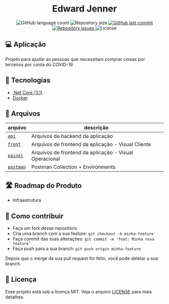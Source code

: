 <h1 align="center"> Edward Jenner </h1>

<p align="center">
  <img alt="GitHub language count" src="https://img.shields.io/github/languages/count/lennonalvesdias/Edward-Jenner.svg">

  <img alt="Repository size" src="https://img.shields.io/github/repo-size/lennonalvesdias/Edward-Jenner.svg">
  
  <a href="https://github.com/lennonalvesdias/Edward-Jenner/commits/master">
    <img alt="GitHub last commit" src="https://img.shields.io/github/last-commit/lennonalvesdias/Edward-Jenner.svg">
  </a>

  <a href="https://github.com/lennonalvesdias/Edward-Jenner/issues">
    <img alt="Repository issues" src="https://img.shields.io/github/issues/lennonalvesdias/Edward-Jenner.svg">
  </a>

  <img alt="License" src="https://img.shields.io/badge/license-MIT-brightgreen">
</p>

## 💻 Aplicação

Projeto para ajudar as pessoas que necessitam comprar coisas por terceiros por conta do COVID-19

## 🚀 Tecnologias

* [.Net Core (3.1)](https://dotnet.microsoft.com/download/dotnet-core/3.1).
* [Docker](https://www.docker.com/).

## 📂 Arquivos

| arquivo | descrição |
|---|---|
| [`api`](/api) | Arquivos de backend da aplicação |
| [`front`](/front) | Arquivos de frontend da aplicação - Visual Cliente |
| [`painel`](/painel) | Arquivos de frontend da aplicação - Visual Operacional |
| [`postman`](/postman) | Postman Collection + Environments |

## 🛣️ Roadmap do Produto

* Infraestrutura

## 🤔 Como contribuir

- Faça um fork desse repositório
- Cria uma branch com a sua feature: `git checkout -b minha-feature`
- Faça commit das suas alterações: `git commit -m 'feat: Minha nova feature'`
- Faça push para a sua branch: `git push origin minha-feature`

Depois que o merge da sua pull request for feito, você pode deletar a sua branch.

## 📝 Licença

Esse projeto está sob a licença MIT. Veja o arquivo [LICENSE](LICENSE) para mais detalhes.
